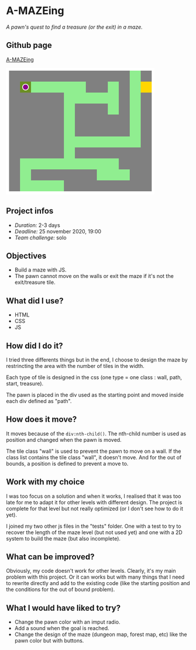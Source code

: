 # A-MAZEing
*A pawn's quest to find a treasure (or the exit) in a maze.*

## Github page
[A-MAZEing](https://gaudrey.github.io/amazeing/)

![illu A-MAZEing lvl1](./readme/illu-maze.png)

## Project infos
* *Duration:* 2-3 days
* *Deadline:* 25 november 2020, 19:00
* *Team challenge:* solo

## Objectives
* Build a maze with JS.
* The pawn cannot move on the walls or exit the maze if it's not the exit/treasure tile.

## What did I use?
* HTML
* CSS
* JS

## How did I do it?
I tried three differents things but in the end, I choose to design the maze by restrincting the area with the number of tiles in the width.

Each type of tile is designed in the css (one type = one class : wall, path, start, treasure).

The pawn is placed in the div used as the starting point and moved inside each div defined as "path".

## How does it move?
It moves because of the `div:nth-child()`. The nth-child number is used as position and changed when the pawn is moved.

The tile class "wall" is used to prevent the pawn to move on a wall. If the class list contains the tile class "wall", it doesn't move. And for the out of bounds, a position is defined to prevent a move to.

## Work with my choice
I was too focus on a solution and when it works, I realised that it was too late for me to adapt it for other levels with different design. The project is complete for that level but not really optimized (or I don't see how to do it yet).

I joined my two other js files in the "tests" folder. One with a test to try to recover the length of the maze level (but not used yet) and one with a 2D system to build the maze (but also incomplete).

## What can be improved?
Obviously, my code doesn't work for other levels. Clearly, it's my main problem with this project. Or it can works but with many things that I need to rewrite directly and add to the existing code (like the starting position and the conditions for the out of bound problem).

## What I would have liked to try?
* Change the pawn color with an imput radio.
* Add a sound when the goal is reached.
* Change the design of the maze (dungeon map, forest map, etc) like the pawn color but with buttons.